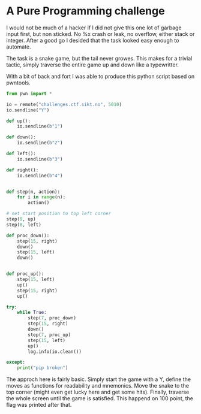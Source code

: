 # A Pure Programming challenge

I would not be much of a hacker if I did not give this one lot of garbage input first, but non sticked.
No %x crash or leak, no overflow, either stack or integer. After a good go I desided that the task
looked easy enough to automate.

The task is a snake game, but the tail never growes. This makes for a trivial tactic, simply traverse the entire game up and
down like a typewritter.

With a bit of back and fort I was able to produce this python script based on pwntools.
```python
from pwn import *

io = remote("challenges.ctf.sikt.no", 5010)
io.sendline("Y")

def up():
    io.sendline(b"1")

def down():
    io.sendline(b"2")

def left():
    io.sendline(b"3")

def right():
    io.sendline(b"4")


def step(n, action):
    for i in range(n):
        action()

# set start position to top left corner
step(8, up)
step(8, left)

def proc_down():
    step(15, right)
    down()
    step(15, left)
    down()


def proc_up():
    step(15, left)
    up()
    step(15, right)
    up()

try:
    while True:
        step(7, proc_down)
        step(15, right)
        down()
        step(7, proc_up)
        step(15, left)
        up()
        log.info(io.clean())

except:
    print("pip broken")
```

The approch here is fairly basic. Simply start the game with a Y, define the moves as functions for readability and mnemonics.
Move the snake to the top corner (might even get lucky here and get some hits). Finally, traverse the whole screen until the
game is satisfied. This happend on 100 point, the flag was printed after that.



